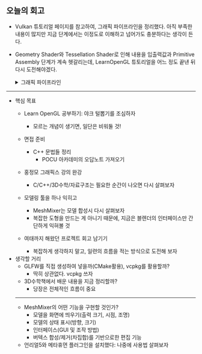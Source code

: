 ## 오늘의 회고
- Vulkan 튜토리얼 페이지를 참고하여, 그래픽 파이프라인을 정리했다. 아직 부족한 내용이 많지만 지금 단계에서는 이정도로 이해하고 넘어가도 충분하다는 생각이 든다.
- Geometry Shader와 Tessellation Shader로 인해 내용을 입출력값과 Primitive Assembly 단계가 계속 헷갈리는데, LearnOpenGL 튜토리얼을 어느 정도 끝낸 뒤 다시 도전해야겠다.
    <details>
    <summary>그래픽 파이프라인</summary>
    <div markdown="1">


    - 이 글은 [Vulkan 튜토리얼](https://vulkan-tutorial.com/Drawing_a_triangle/Graphics_pipeline_basics/Introduction)의 그래픽 파이프라인 기본 사항 페이지를 정리한 내용이다

    ### 파이프라인 구조

    - 녹색 부분은 고정 기능 단계(작동 방식이 정해져 있음)

    <img src="https://user-images.githubusercontent.com/42532724/198971435-decab534-fc1b-4a11-a10d-ef162f62cad2.png" width="45%"/>
    <img src="https://user-images.githubusercontent.com/42532724/198971440-fb416d2a-b89a-45f2-9473-6bc7be4f77a8.png" width="45%"/>

    1. Input Assembler
        - 버퍼로부터 초기의 vertex 데이터를 모음
        - index buffer를 사용해 중복없이 요소 반복 가능
    2. Vertex Shader
        - 모든 vertex에 대해 실행하여, 정점별 데이터를 출력
        - vertex position을 model space에서 screen space로 바꾸는 변환 적용
    3. Tessellation
        - 특정 규칙에 따라 geometry를 세분화하여, mesh 품질을 높임
    4. Geometry Shader
        - 모든 primitive(삼각형, 선, 점 등)에서 실행
        - 더 많거나 적은 primitive들을 출력
    5. Rasterization
        - primitive들을 fragment들로 변환
            - fragment: framebuffer를 채울 pixel element
        - 화면 밖의 모든 fragment들은 폐기
        - vertex shader에서 출력된 attribute들은 fragment 전체에 걸쳐 보간
    6. Fragment Shader
        - 살아남은 모든 fragment에서 실행
        - fragment의 색상, 깊이, 기록될 Framebuffer(들)의 위치 지정
        - Vertex Shader에서 보간된 데이터 활용
            - 이 데이터는 텍스처 좌표와 조명을 위한 법선까지도 포함할 수 있다
    7. Color Blending
        - Framebuffer의 동일한 pixel에 매핑되는 서로 다른 fragment들을 합치는 과정
            - 덮어쓰거나, 투명도 기반 합산/혼합 가능

    용어 간단 정리

    - mesh: 다면체의 형태를 구성하는 다각형과 정점들의 집합
    - framebuffer: 화면에 나타날 영상 정보를 저장하는 기억장치
        - 프레밍 버퍼의 최소단위는 화면상의 픽셀과 대응
        - 화면 각 픽셀의 on/off 상태나 색을 비트맵으로 기억

    </div>
    </details>

---
- 핵심 목표
    - Learn OpenGL 공부하기: 야크 털뽑기를 조심하자
        - 모르는 개념이 생기면, 일단은 비워둘 것!
    - 면접 준비
        - C++ 문법들 정리
            - POCU 아카데미의 오답노트 가져오기


    - 홍정모 그래픽스 강의 완강
        - C/C++/3D수학/자료구조는 필요한 순간이 나오면 다시 살펴보자
    - 모델링 툴을 하나 익히고
        - MeshMixer는 모델 합성시 다시 살펴보자
        - 복잡한 도형을 만드는 게 아니기 때문에, 지금은 블렌더의 인터페이스만 간단하게 익혀볼 것
    - 여태까지 해왔던 프로젝트 회고 남기기
        - 복잡하게 생각하지 말고, 일련의 흐름을 적는 방식으로 도전해 보자
- 생각할 거리
    - GLFW를 직접 생성하여 넣을까(CMake활용), vcpkg를 활용할까?
        - 딱히 상관없다. vcpkg 쓰자
    - 3D수학책에서 배운 내용을 지금 정리할까?
        - 당장은 전체적인 흐름이 중요
    ---
    - MeshMixer의 어떤 기능을 구현할 것인가?
        - 모델을 화면에 띄우기(출력 크기, 시점, 조명)
        - 모델의 상태 표시(방향, 크기)
        - 인터페이스(GUI 및 조작 방법)
        - 버텍스 합성/제거(차집합)를 기반으로한 편집 기능
    - 언리얼5와 메타휴먼 플러그인을 설치했다: 나중에 사용법 살펴보자
